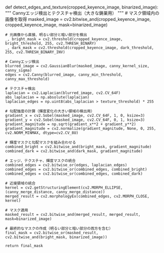 def detect_edges_and_texture(cropped_keyence_image, binarized_image):
    """
    Cannyエッジ検出とテクスチャ検出（大きな鋳巣用）
    """
    # マスク領域内の画像を取得
    masked_image = cv2.bitwise_and(cropped_keyence_image, cropped_keyence_image, mask=binarized_image)
    
    # 元画像から直接、明るい部分と暗い部分を検出
    _, bright_mask = cv2.threshold(cropped_keyence_image, bright_threshold, 255, cv2.THRESH_BINARY)
    _, dark_mask = cv2.threshold(cropped_keyence_image, dark_threshold, 255, cv2.THRESH_BINARY_INV)
    
    # Cannyエッジ検出
    blurred_image = cv2.GaussianBlur(masked_image, canny_kernel_size, canny_sigma)
    edges = cv2.Canny(blurred_image, canny_min_threshold, canny_max_threshold)
    
    # テクスチャ検出
    laplacian = cv2.Laplacian(blurred_image, cv2.CV_64F)
    abs_laplacian = np.absolute(laplacian)
    laplacian_edges = np.uint8(abs_laplacian > texture_threshold) * 255
    
    # 勾配強度の計算（輝度変化の大きい領域の検出用）
    gradient_x = cv2.Sobel(masked_image, cv2.CV_64F, 1, 0, ksize=3)
    gradient_y = cv2.Sobel(masked_image, cv2.CV_64F, 0, 1, ksize=3)
    gradient_magnitude = np.sqrt(gradient_x**2 + gradient_y**2)
    gradient_magnitude = cv2.normalize(gradient_magnitude, None, 0, 255, cv2.NORM_MINMAX, dtype=cv2.CV_8U)
    
    # 輝度マスクと勾配マスクを組み合わせる
    combined_bright = cv2.bitwise_and(bright_mask, gradient_magnitude)
    combined_dark = cv2.bitwise_and(dark_mask, gradient_magnitude)
    
    # エッジ、テクスチャ、輝度マスクの統合
    combined_edges = cv2.bitwise_or(edges, laplacian_edges)
    combined_edges = cv2.bitwise_or(combined_edges, combined_bright)
    combined_edges = cv2.bitwise_or(combined_edges, combined_dark)
    
    # 近接領域の統合
    kernel = cv2.getStructuringElement(cv2.MORPH_ELLIPSE, (canny_merge_distance, canny_merge_distance))
    merged_result = cv2.morphologyEx(combined_edges, cv2.MORPH_CLOSE, kernel)
    
    # マスク適用
    masked_result = cv2.bitwise_and(merged_result, merged_result, mask=binarized_image)
    
    # 最終的なマスクの作成（明るい部分と暗い部分の両方を含む）
    final_mask = cv2.bitwise_or(masked_result, cv2.bitwise_and(bright_mask, binarized_image))
    
    return final_mask
